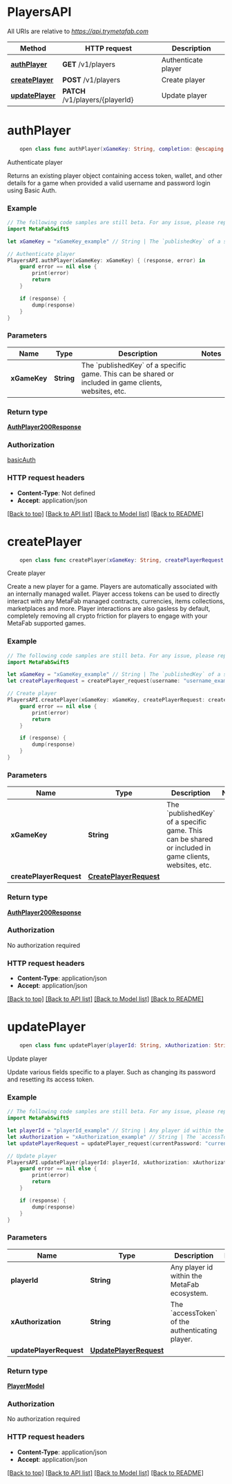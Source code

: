 # PlayersAPI

All URIs are relative to *https://api.trymetafab.com*

Method | HTTP request | Description
------------- | ------------- | -------------
[**authPlayer**](PlayersAPI.md#authplayer) | **GET** /v1/players | Authenticate player
[**createPlayer**](PlayersAPI.md#createplayer) | **POST** /v1/players | Create player
[**updatePlayer**](PlayersAPI.md#updateplayer) | **PATCH** /v1/players/{playerId} | Update player


# **authPlayer**
```swift
    open class func authPlayer(xGameKey: String, completion: @escaping (_ data: AuthPlayer200Response?, _ error: Error?) -> Void)
```

Authenticate player

Returns an existing player object containing access token, wallet, and other details for a game when provided a valid username and password login using Basic Auth.

### Example
```swift
// The following code samples are still beta. For any issue, please report via http://github.com/OpenAPITools/openapi-generator/issues/new
import MetaFabSwift5

let xGameKey = "xGameKey_example" // String | The `publishedKey` of a specific game. This can be shared or included in game clients, websites, etc.

// Authenticate player
PlayersAPI.authPlayer(xGameKey: xGameKey) { (response, error) in
    guard error == nil else {
        print(error)
        return
    }

    if (response) {
        dump(response)
    }
}
```

### Parameters

Name | Type | Description  | Notes
------------- | ------------- | ------------- | -------------
 **xGameKey** | **String** | The &#x60;publishedKey&#x60; of a specific game. This can be shared or included in game clients, websites, etc. | 

### Return type

[**AuthPlayer200Response**](AuthPlayer200Response.md)

### Authorization

[basicAuth](../README.md#basicAuth)

### HTTP request headers

 - **Content-Type**: Not defined
 - **Accept**: application/json

[[Back to top]](#) [[Back to API list]](../README.md#documentation-for-api-endpoints) [[Back to Model list]](../README.md#documentation-for-models) [[Back to README]](../README.md)

# **createPlayer**
```swift
    open class func createPlayer(xGameKey: String, createPlayerRequest: CreatePlayerRequest, completion: @escaping (_ data: AuthPlayer200Response?, _ error: Error?) -> Void)
```

Create player

Create a new player for a game. Players are automatically associated with an internally managed wallet.  Player access tokens can be used to directly interact with any MetaFab managed contracts, currencies, items collections, marketplaces and more. Player interactions are also gasless by default, completely removing all crypto friction for players to engage with your MetaFab supported games.

### Example
```swift
// The following code samples are still beta. For any issue, please report via http://github.com/OpenAPITools/openapi-generator/issues/new
import MetaFabSwift5

let xGameKey = "xGameKey_example" // String | The `publishedKey` of a specific game. This can be shared or included in game clients, websites, etc.
let createPlayerRequest = createPlayer_request(username: "username_example", password: "password_example") // CreatePlayerRequest | 

// Create player
PlayersAPI.createPlayer(xGameKey: xGameKey, createPlayerRequest: createPlayerRequest) { (response, error) in
    guard error == nil else {
        print(error)
        return
    }

    if (response) {
        dump(response)
    }
}
```

### Parameters

Name | Type | Description  | Notes
------------- | ------------- | ------------- | -------------
 **xGameKey** | **String** | The &#x60;publishedKey&#x60; of a specific game. This can be shared or included in game clients, websites, etc. | 
 **createPlayerRequest** | [**CreatePlayerRequest**](CreatePlayerRequest.md) |  | 

### Return type

[**AuthPlayer200Response**](AuthPlayer200Response.md)

### Authorization

No authorization required

### HTTP request headers

 - **Content-Type**: application/json
 - **Accept**: application/json

[[Back to top]](#) [[Back to API list]](../README.md#documentation-for-api-endpoints) [[Back to Model list]](../README.md#documentation-for-models) [[Back to README]](../README.md)

# **updatePlayer**
```swift
    open class func updatePlayer(playerId: String, xAuthorization: String, updatePlayerRequest: UpdatePlayerRequest, completion: @escaping (_ data: PlayerModel?, _ error: Error?) -> Void)
```

Update player

Update various fields specific to a player. Such as changing its password and resetting its access token.

### Example
```swift
// The following code samples are still beta. For any issue, please report via http://github.com/OpenAPITools/openapi-generator/issues/new
import MetaFabSwift5

let playerId = "playerId_example" // String | Any player id within the MetaFab ecosystem.
let xAuthorization = "xAuthorization_example" // String | The `accessToken` of the authenticating player.
let updatePlayerRequest = updatePlayer_request(currentPassword: "currentPassword_example", newPassword: "newPassword_example", resetAccessToken: false) // UpdatePlayerRequest | 

// Update player
PlayersAPI.updatePlayer(playerId: playerId, xAuthorization: xAuthorization, updatePlayerRequest: updatePlayerRequest) { (response, error) in
    guard error == nil else {
        print(error)
        return
    }

    if (response) {
        dump(response)
    }
}
```

### Parameters

Name | Type | Description  | Notes
------------- | ------------- | ------------- | -------------
 **playerId** | **String** | Any player id within the MetaFab ecosystem. | 
 **xAuthorization** | **String** | The &#x60;accessToken&#x60; of the authenticating player. | 
 **updatePlayerRequest** | [**UpdatePlayerRequest**](UpdatePlayerRequest.md) |  | 

### Return type

[**PlayerModel**](PlayerModel.md)

### Authorization

No authorization required

### HTTP request headers

 - **Content-Type**: application/json
 - **Accept**: application/json

[[Back to top]](#) [[Back to API list]](../README.md#documentation-for-api-endpoints) [[Back to Model list]](../README.md#documentation-for-models) [[Back to README]](../README.md)

